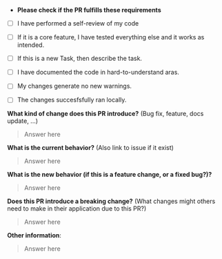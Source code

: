 * **Please check if the PR fulfills these requirements**
- [ ] I have performed a self-review of my code
- [ ] If it is a core feature, I have tested everything else and it works as intended.
- [ ] If this is a new Task, then describe the task.
- [ ] I have documented the code in hard-to-understand aras.
- [ ] My changes generate no new warnings.
- [ ] The changes succesfsfully ran locally. 


**What kind of change does this PR introduce?** (Bug fix, feature, docs update, ...)
> Answer here

**What is the current behavior?** (Also link to issue if it exist)
> Answer here

**What is the new behavior (if this is a feature change, or a fixed bug?)?**
> Answer here

**Does this PR introduce a breaking change?** (What changes might others need to make in their application due to this PR?)
> Answer here

**Other information**:
> Answer here
